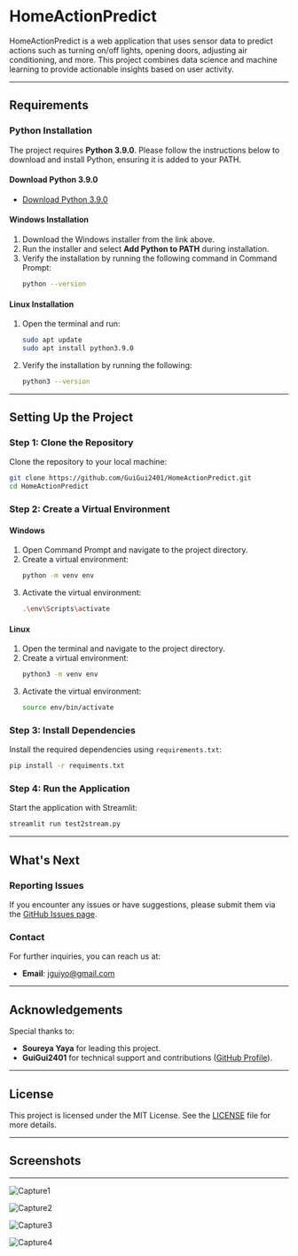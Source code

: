 # HomeActionPredict

HomeActionPredict is a web application that uses sensor data to predict actions such as turning on/off lights, opening doors, adjusting air conditioning, and more. This project combines data science and machine learning to provide actionable insights based on user activity.

---

## Requirements

### Python Installation

The project requires **Python 3.9.0**. Please follow the instructions below to download and install Python, ensuring it is added to your PATH.

#### Download Python 3.9.0

- [Download Python 3.9.0](https://www.python.org/downloads/)

#### Windows Installation

1. Download the Windows installer from the link above.
2. Run the installer and select **Add Python to PATH** during installation.
3. Verify the installation by running the following command in Command Prompt:
   ```bash
   python --version
   ```

#### Linux Installation

1. Open the terminal and run:
   ```bash
   sudo apt update
   sudo apt install python3.9.0
   ```
2. Verify the installation by running the following:
   ```bash
   python3 --version
   ```

---

## Setting Up the Project

### Step 1: Clone the Repository

Clone the repository to your local machine:

```bash
git clone https://github.com/GuiGui2401/HomeActionPredict.git
cd HomeActionPredict
```

### Step 2: Create a Virtual Environment

#### Windows

1. Open Command Prompt and navigate to the project directory.
2. Create a virtual environment:
   ```bash
   python -m venv env
   ```
3. Activate the virtual environment:
   ```bash
   .\env\Scripts\activate
   ```

#### Linux

1. Open the terminal and navigate to the project directory.
2. Create a virtual environment:
   ```bash
   python3 -m venv env
   ```
3. Activate the virtual environment:
   ```bash
   source env/bin/activate
   ```

### Step 3: Install Dependencies

Install the required dependencies using `requirements.txt`:

```bash
pip install -r requiments.txt
```

### Step 4: Run the Application

Start the application with Streamlit:

```bash
streamlit run test2stream.py
```

---

## What's Next

### Reporting Issues

If you encounter any issues or have suggestions, please submit them via the [GitHub Issues page](https://github.com/GuiGui2401/HomeActionPredict/issues).

### Contact

For further inquiries, you can reach us at:

- **Email**: [jguiyo@gmail.com](mailto\:jguiyo@gmail.com)

---

## Acknowledgements

Special thanks to:

- **Soureya Yaya** for leading this project.
- **GuiGui2401** for technical support and contributions ([GitHub Profile](https://github.com/GuiGui2401)).

---

## License

This project is licensed under the MIT License. See the [LICENSE](LICENSE) file for more details.

---

## Screenshots

---
![Capture1](https://github.com/user-attachments/assets/b83510c8-b4fa-493b-95b5-6a7d36c7df5b)

![Capture2](https://github.com/user-attachments/assets/7401ee57-7667-48b3-a9ca-ab19a653a67c)

![Capture3](https://github.com/user-attachments/assets/0b8758c2-7ef5-4b97-ba32-ab693993ffef)

![Capture4](https://github.com/user-attachments/assets/31e21f79-35d2-4cbb-a388-4ca184cc9c44)

